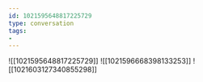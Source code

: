 ```yaml
---
id: 1021595648817225729
type: conversation
tags:
- 
---
```

![[1021595648817225729]]
![[1021596668398133253]]
![[1021603127340855298]]

